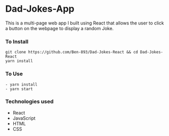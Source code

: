 # Dad-Jokes-App

This is a multi-page web app I built using React that allows the user to click a button on the webpage to display a random Joke.

### To Install

```
git clone https://github.com/Ben-893/Dad-Jokes-React && cd Dad-Jokes-React
yarn install
```

### To Use

```
- yarn install
- yarn start
```

### Technologies used

- React
- JavaScript
- HTML
- CSS
